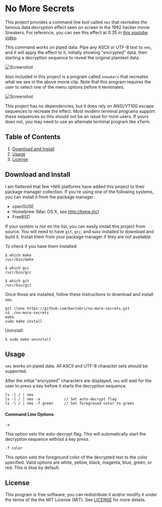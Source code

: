No More Secrets
===============

This project provides a command line tool called `nms` that recreates the
famous data decryption effect seen on screen in the 1992 hacker movie Sneakers.
For reference, you can see this effect at 0:35 in [this youtube video](https://www.youtube.com/watch?v=F5bAa6gFvLs&t=35).

This command works on piped data. Pipe any ASCII or UTF-8 text to `nms`,
and it will apply the effect to it, initially showing "encrypted" data,
then starting a decryption sequence to reveal the original plaintext data.

![Screenshot](http://www.brianbarto.info/extern/images/nms/nms.gif)

Also included in this project is a program called `sneakers` that recreates
what we see in the above movie clip. Note that this program requires the
user to select one of the menu options before it terminates.

![Screenshot](http://www.brianbarto.info/extern/images/nms/sneakers.gif)

This project has no dependencies, but it does rely on ANSI/VT100 escape
sequences to recreate the effect. Most modern terminal programs support
these sequences so this should not be an issue for most users. If yours
does not, you may need to use an alternate terminal program like xTerm.

Table of Contents
-----------------

1. [Download and Install](#download-and-install)
2. [Usage](#usage)
3. [License](#license)

Download and Install
--------------------

I am flattered that few *NIX platforms have added this project to their
package manager collection. If you're using one of the following systems,
you can install it from the package manager.

* openSUSE
* Homebrew (Mac OS X, see http://brew.sh/)
* FreeBSD

If your system is not on the list, you can easily install this project from
source. You will need to have `git`, `gcc`, and `make` installed to download
and build it. Install them from your package manager if they are not available.

To check if you have them installed:

```
$ which make
/usr/bin/make

$ which gcc
/usr/bin/gcc

$ which git
/usr/bin/git
```

Once those are installed, follow these instructions to download and install `nms`.

```
git clone https://github.com/bartobri/no-more-secrets.git
cd ./no-more-secrets
make
sudo make install
```

Uninstall:

```
$ sudo make uninstall
```

Usage
-----

`nms` works on piped data. All ASCII and UTF-8 character sets should be
supported.

After the initial "encrypted" characters are displayed, `nms` will wait
for the user to press a key before it starts the decryption sequence.

```
ls -l / | nms
ls -l / | nms -a           // Set auto-decrypt flag
ls -l / | nms -f green     // Set foreground color to green
```

#### Command Line Options

`-a`

This option sets the auto-decrypt flag. This will automatically start the
decryption sequence without a key press.

`-f color`

This option sets the foreground color of the decrypted text to the color
specified. Valid options are white, yellow, black, magenta, blue, green,
or red. This is blue by default.

License
-------

This program is free software; you can redistribute it and/or modify it
under the terms of the the MIT License (MIT). See [LICENSE](LICENSE) for
more details.
